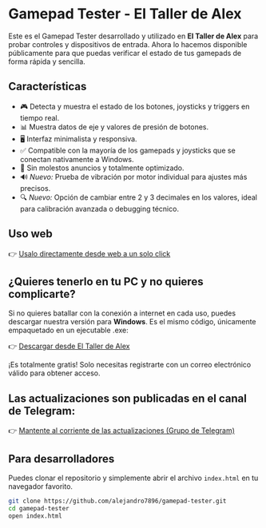 # Gamepad Tester - El Taller de Alex

Este es el Gamepad Tester desarrollado y utilizado en **El Taller de Alex** para probar controles y dispositivos de entrada. Ahora lo hacemos disponible públicamente para que puedas verificar el estado de tus gamepads de forma rápida y sencilla.

## Características

- 🎮 Detecta y muestra el estado de los botones, joysticks y triggers en tiempo real.
- 📊 Muestra datos de eje y valores de presión de botones.
- 🖥️ Interfaz minimalista y responsiva.
- ✅ Compatible con la mayoría de los gamepads y joysticks que se conectan nativamente a Windows.
- 🚫 Sin molestos anuncios y totalmente optimizado.
- 🔊 *Nuevo:* Prueba de vibración por motor individual para ajustes más precisos.
- 🔍 *Nuevo:* Opción de cambiar entre 2 y 3 decimales en los valores, ideal para calibración avanzada o debugging técnico.

## Uso web

👉 [Usalo directamente desde web a un solo click](https://alejandro7896.github.io/gamepad-tester/)

## ¿Quieres tenerlo en tu PC y no quieres complicarte?

Si no quieres batallar con la conexión a internet en cada uso, puedes descargar nuestra versión para **Windows**. Es el mismo código, únicamente empaquetado en un ejecutable .exe:

👉 [Descargar desde El Taller de Alex](https://www.eltallerdealex.com.mx/gamepad_tester)

¡Es totalmente gratis! Solo necesitas registrarte con un correo electrónico válido para obtener acceso.

## Las actualizaciones son publicadas en el canal de Telegram:

👉 [Mantente al corriente de las actualizaciones (Grupo de Telegram)](https://t.me/GamepadTester)

## Para desarrolladores

Puedes clonar el repositorio y simplemente abrir el archivo `index.html` en tu navegador favorito.

```bash
git clone https://github.com/alejandro7896/gamepad-tester.git
cd gamepad-tester
open index.html
```
